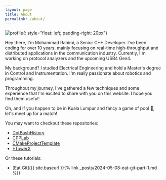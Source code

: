 ```yaml
---
layout: page
title: About
permalink: /about/
---
```


![profile](https://gravatar.com/avatar/3a648617ab98198334f03c560bfbdf5e4923ab08c60132fa9f6da5f2048ebeb0?s=200){: style="float: left; padding-right: 20px"}

Hey there, I'm Mohammad Rahimi, a Senior C++ Developer. I've been coding for
over 10 years, mainly focusing on real-time high-throughput and distributed
applications in the communication industry. Currently, I'm working on protocol
analyzers and the upcoming USB4 Gen4.

My background? I studied Electrical Engineering and hold a Master's degree in
Control and Instrumentation. I'm really passionate about robotics and
programming.

Throughout my journey, I've gathered a few techniques and some experience that
I'm excited to share with you on this website. I hope you find them useful!

Oh, and if you happen to be in Kuala Lumpur and fancy a game of pool 🎱, let's
meet up for a match!

You may want to checkout these repositories:

- [DotBashHistory][dot-bash-history-repo]
- [CPPLab][cpp-lab-repo]
- [CMakeProjectTemplate][cmake-project-template-repo]
- [FTowerX][ftowerx-repo]

Or these tutorials:

- [Eat Git]({{ site.baseurl }}{% link _posts/2024-05-08-eat-git-part-1.md %})

[dot-bash-history-repo]: https://github.com/MhmRhm/DotBashHistory
[cpp-lab-repo]: https://github.com/MhmRhm/cpplab
[cmake-project-template-repo]: https://github.com/MhmRhm/CMakeProjectTemplate
[ftowerx-repo]: https://github.com/MhmRhm/FTowerX
